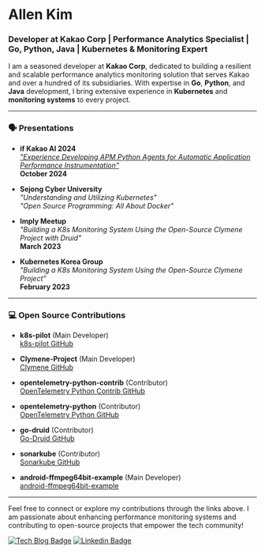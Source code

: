 # Allen Kim

### Developer at Kakao Corp | Performance Analytics Specialist | Go, Python, Java | Kubernetes & Monitoring Expert

I am a seasoned developer at **Kakao Corp**, dedicated to building a resilient and scalable performance analytics monitoring solution that serves Kakao and over a hundred of its subsidiaries. With expertise in **Go**, **Python**, and **Java** development, I bring extensive experience in **Kubernetes** and **monitoring systems** to every project.

---

### 🗣️ Presentations

- **if Kakao AI 2024**  
  [_"Experience Developing APM Python Agents for Automatic Application Performance Instrumentation"_](https://youtu.be/Ruc1_PusHug?si=d36dv07WPHYKuuBe)  
  **October 2024**

- **Sejong Cyber University**  
  _"Understanding and Utilizing Kubernetes"_  
  _"Open Source Programming: All About Docker"_

- **Imply Meetup**  
  _"Building a K8s Monitoring System Using the Open-Source Clymene Project with Druid"_  
  **March 2023**

- **Kubernetes Korea Group**  
  _"Building a K8s Monitoring System Using the Open-Source Clymene Project"_  
  **February 2023**

---

### 💻 Open Source Contributions

- **k8s-pilot** (Main Developer)  
  [k8s-pilot GitHub](https://github.com/bourbonkk/k8s-pilot)

- **Clymene-Project** (Main Developer)  
  [Clymene GitHub](https://github.com/Clymene-project/Clymene)

- **opentelemetry-python-contrib** (Contributor)  
  [OpenTelemetry Python Contrib GitHub](https://github.com/open-telemetry/opentelemetry-python-contrib)

- **opentelemetry-python** (Contributor)  
  [OpenTelemetry Python GitHub](https://github.com/open-telemetry/opentelemetry-python)
  
- **go-druid** (Contributor)  
  [Go-Druid GitHub](https://github.com/grafadruid/go-druid)

- **sonarkube** (Contributor)  
  [Sonarkube GitHub](https://github.com/kantabile/sonarkube)

- **android-ffmpeg64bit-example** (Main Developer)  
  [android-ffmpeg64bit-example](https://github.com/bourbonkk/android-ffmpeg64bit-example)
---

Feel free to connect or explore my contributions through the links above. I am passionate about enhancing performance monitoring systems and contributing to open-source projects that empower the tech community!

  

[![Tech Blog Badge](https://img.shields.io/badge/Medium-12100E?style=for-the-badge&logo=medium&logoColor=white&link=https://medium.com/@clymeneallen)](https://medium.com/@clymeneallen) [![Linkedin Badge](https://img.shields.io/badge/LinkedIn-0077B5?style=for-the-badge&logo=linkedin&logoColor=white&link=https://www.linkedin.com/in/allen-kim-6a6861196/)](https://www.linkedin.com/in/%EB%AF%BC%EC%84%9D-%EA%B9%80-6a6861196/)
